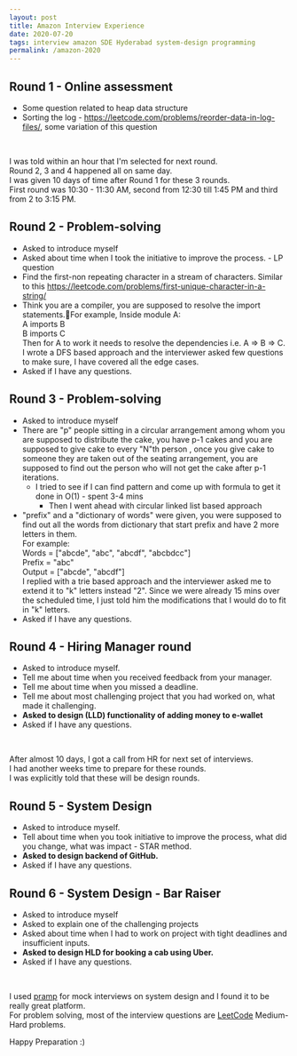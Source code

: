 ```yaml
---
layout: post
title: Amazon Interview Experience
date: 2020-07-20
tags: interview amazon SDE Hyderabad system-design programming
permalink: /amazon-2020
---
```


## **Round 1 - Online assessment**

+ Some question related to heap data structure
+ Sorting the log - <https://leetcode.com/problems/reorder-data-in-log-files/>, some variation of this question

&nbsp;

I was told within an hour that I'm selected for next round.<br>
Round 2, 3 and 4 happened all on same day.<br>
I was given 10 days of time after Round 1 for these 3 rounds.<br>
First round was 10:30 - 11:30 AM, second from 12:30 till 1:45 PM and third from 2 to 3:15 PM.

## **Round 2 - Problem-solving**

+ Asked to introduce myself
+ Asked about time when I took the initiative to improve the process. - LP question
+ Find the first-non repeating character in a stream of characters. Similar to this <https://leetcode.com/problems/first-unique-character-in-a-string/>
+ Think you are a compiler, you are supposed to resolve the import statements.For example,
    Inside module A:<br>
    A imports B<br>
    B imports C<br>
    Then for A to work it needs to resolve the dependencies i.e. A => B  => C.<br>
    I wrote a DFS based approach and the interviewer asked few questions to make sure, I have covered all the edge cases.
+ Asked if I have any questions.

## **Round 3 - Problem-solving**

+ Asked to introduce myself
+ There are "p" people sitting in a circular arrangement among whom you are supposed to distribute the cake, you have p-1 cakes and you are supposed to give cake to every "N"th person , once you give cake to someone they are taken out of the seating arrangement, you are supposed to find out the person who will not get the cake after p-1 iterations.
  + I tried to see if I can find pattern and come up with formula to get it done in O(1) - spent 3-4 mins
    + Then I went ahead with circular linked list based approach
+ "prefix" and a "dictionary of words" were given, you were supposed to find out all the words from dictionary that start prefix and have 2 more letters in them.<br>
    For example:<br>
        Words = ["abcde", "abc", "abcdf", "abcbdcc"]<br>
        Prefix = "abc"<br>
        Output = ["abcde", "abcdf"]<br>
    I replied with a trie based approach and the interviewer asked me to extend it to "k" letters instead "2". Since we were already 15 mins over the scheduled time, I just told him the modifications that I would do to fit in "k" letters.
+ Asked if I have any questions.

## **Round 4 - Hiring Manager round**

+ Asked to introduce myself.
+ Tell me about time when you received feedback from your manager.
+ Tell me about time when you missed a deadline.
+ Tell me about most challenging project that you had worked on, what made it challenging.
+ **Asked to design (LLD) functionality of adding money to e-wallet**
+ Asked if I have any questions.

&nbsp;

After almost 10 days, I got a call from HR for next set of interviews.<br>
I had another weeks time to prepare for these rounds.<br>
I was explicitly told that these will be design rounds.

## **Round 5 - System Design**

+ Asked to introduce myself.
+ Tell about time when you took initiative to improve the process, what did you change, what was impact - STAR method.
+ **Asked to design backend of GitHub.**
+ Asked if I have any questions.

## **Round 6 - System Design - Bar Raiser**

+ Asked to introduce myself
+ Asked to explain one of the challenging projects
+ Asked about time when I had to work on project with tight deadlines and insufficient inputs.
+ **Asked to design HLD for booking a cab using Uber.**
+ Asked if I have any questions.

&nbsp;

I used [pramp](https://www.pramp.com/) for mock interviews on system design and I found it to be really great platform.<br>
For problem solving, most of the interview questions are [LeetCode](https://leetcode.com/) Medium-Hard problems.

Happy Preparation :)

